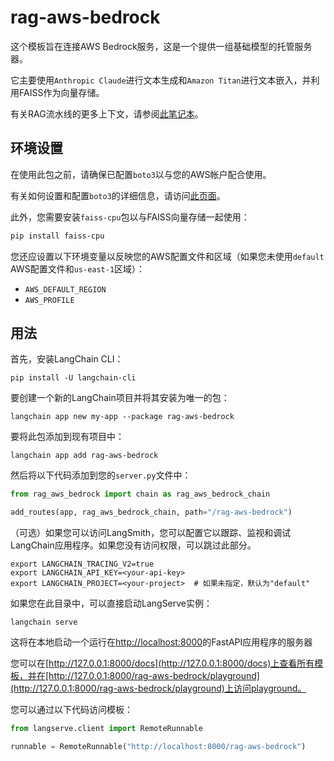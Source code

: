 # rag-aws-bedrock

这个模板旨在连接AWS Bedrock服务，这是一个提供一组基础模型的托管服务器。

它主要使用`Anthropic Claude`进行文本生成和`Amazon Titan`进行文本嵌入，并利用FAISS作为向量存储。

有关RAG流水线的更多上下文，请参阅[此笔记本](https://github.com/aws-samples/amazon-bedrock-workshop/blob/main/03_QuestionAnswering/01_qa_w_rag_claude.ipynb)。

## 环境设置

在使用此包之前，请确保已配置`boto3`以与您的AWS帐户配合使用。

有关如何设置和配置`boto3`的详细信息，请访问[此页面](https://boto3.amazonaws.com/v1/documentation/api/latest/guide/quickstart.html#configuration)。

此外，您需要安装`faiss-cpu`包以与FAISS向量存储一起使用：

```bash
pip install faiss-cpu
```

您还应设置以下环境变量以反映您的AWS配置文件和区域（如果您未使用`default` AWS配置文件和`us-east-1`区域）：

* `AWS_DEFAULT_REGION`
* `AWS_PROFILE`

## 用法

首先，安装LangChain CLI：

```shell
pip install -U langchain-cli
```

要创建一个新的LangChain项目并将其安装为唯一的包：

```shell
langchain app new my-app --package rag-aws-bedrock
```

要将此包添加到现有项目中：

```shell
langchain app add rag-aws-bedrock
```

然后将以下代码添加到您的`server.py`文件中：
```python
from rag_aws_bedrock import chain as rag_aws_bedrock_chain

add_routes(app, rag_aws_bedrock_chain, path="/rag-aws-bedrock")
```

（可选）如果您可以访问LangSmith，您可以配置它以跟踪、监视和调试LangChain应用程序。如果您没有访问权限，可以跳过此部分。

```shell
export LANGCHAIN_TRACING_V2=true
export LANGCHAIN_API_KEY=<your-api-key>
export LANGCHAIN_PROJECT=<your-project>  # 如果未指定，默认为"default"
```

如果您在此目录中，可以直接启动LangServe实例：

```shell
langchain serve
```

这将在本地启动一个运行在[http://localhost:8000](http://localhost:8000)的FastAPI应用程序的服务器

您可以在[http://127.0.0.1:8000/docs](http://127.0.0.1:8000/docs)上查看所有模板，并在[http://127.0.0.1:8000/rag-aws-bedrock/playground](http://127.0.0.1:8000/rag-aws-bedrock/playground)上访问playground。

您可以通过以下代码访问模板：

```python
from langserve.client import RemoteRunnable

runnable = RemoteRunnable("http://localhost:8000/rag-aws-bedrock")
```